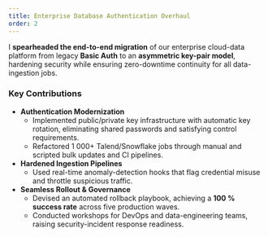 ```yaml
---
title: Enterprise Database Authentication Overhaul
order: 2
---
```


I **spearheaded the end-to-end migration** of our enterprise cloud-data platform from legacy **Basic Auth** to an **asymmetric key-pair model**, hardening security while ensuring zero-downtime continuity for all data-ingestion jobs.

### Key Contributions
- **Authentication Modernization**  
  - Implemented public/private key infrastructure with automatic key rotation, eliminating shared passwords and satisfying control requirements.  
  - Refactored 1 000+ Talend/Snowflake jobs through manual and scripted bulk updates and CI pipelines.
- **Hardened Ingestion Pipelines**  
  - Used real-time anomaly-detection hooks that flag credential misuse and throttle suspicious traffic.
- **Seamless Rollout & Governance**  
  - Devised an automated rollback playbook, achieving a **100 % success rate** across five production waves.  
  - Conducted workshops for DevOps and data-engineering teams, raising security-incident response readiness.
